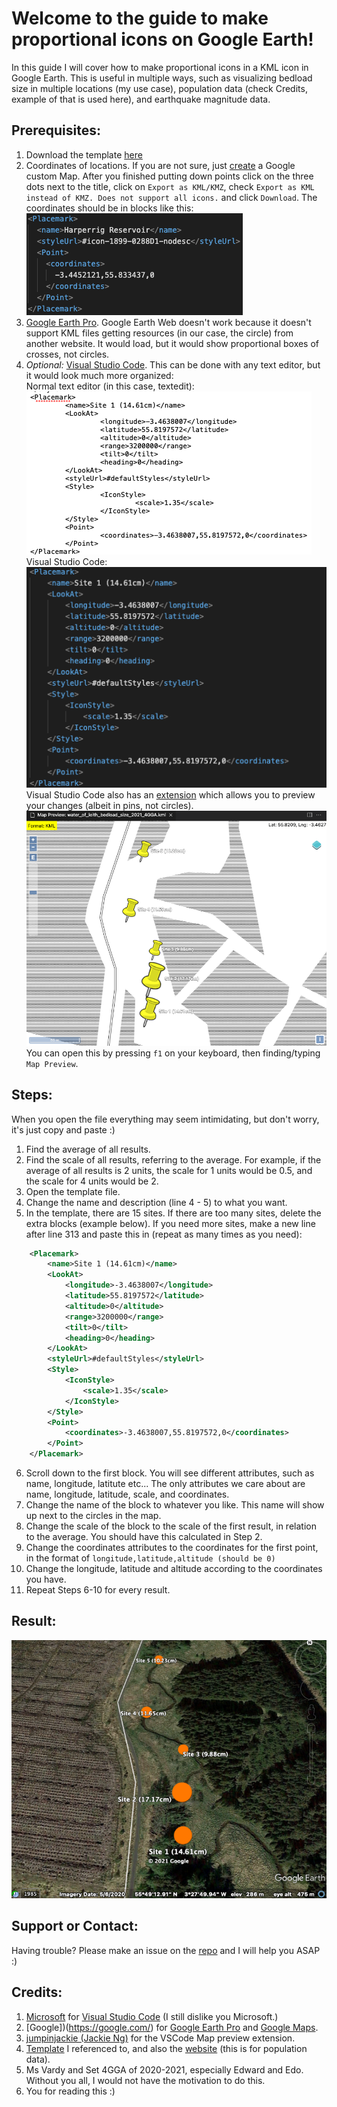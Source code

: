 # Welcome to the guide to make proportional icons on Google Earth!
In this guide I will cover how to make proportional icons in a KML icon in Google Earth. This is useful in multiple ways, such as visualizing bedload size in multiple locations (my use case), population data (check Credits, example of that is used here), and earthquake magnitude data.

## Prerequisites: 
1. Download the template [here](https://github.com/jamieernest/Proportional_Earth_Icons/releases/download/1.0/water_of_leith_bedload_size_2021_4GGA.kml)
2. Coordinates of locations. If you are not sure, just [create](https://www.google.com/maps/d/mp?hl=en&authuser=0&state=create) a Google custom Map. After you finished putting down points click on the three dots next to the title, click on `Export as KML/KMZ`, check `Export as KML instead of KMZ. Does not support all icons.` and click `Download`. The coordinates should be in blocks like this:<br><img src="https://github.com/jamieernest/Proportional_Earth_Icons/blob/gh-pages/coordinate%20block.png?raw=true">
3. [Google Earth Pro](https://www.google.com/earth/versions/#download-pro). Google Earth Web doesn't work because it doesn't support KML files getting resources (in our case, the circle) from another website. It would load, but it would show proportional boxes of crosses, not circles.
4. _Optional:_ [Visual Studio Code](https://code.visualstudio.com/). This can be done with any text editor, but it would look much more organized:<br>Normal text editor (in this case, textedit):<br><img src="https://github.com/jamieernest/Proportional_Earth_Icons/blob/gh-pages/textedit.png?raw=true"><br>Visual Studio Code:<br><img src="https://github.com/jamieernest/Proportional_Earth_Icons/blob/gh-pages/vsc.png?raw=true"><br>Visual Studio Code also has an [extension](https://marketplace.visualstudio.com/items?itemName=jumpinjackie.vscode-map-preview) which allows you to preview your changes (albeit in pins, not circles).<br><img src="https://github.com/jamieernest/Proportional_Earth_Icons/blob/gh-pages/extension.png?raw=true"><br>You can open this by pressing `f1` on your keyboard, then finding/typing `Map Preview`.

## Steps:
When you open the file everything may seem intimidating, but don't worry, it's just copy and paste :)<br>
1. Find the average of all results.
2. Find the scale of all results, referring to the average. For example, if the average of all results is 2 units, the scale for 1 units would be 0.5, and the scale for 4 units would be 2.
3. Open the template file.
4. Change the name and description (line 4 - 5) to what you want.
5. In the template, there are 15 sites. If there are too many sites, delete the extra blocks (example below). If you need more sites, make a new line after line 313 and paste this in (repeat as many times as you need):<br>
```xml
    <Placemark>
        <name>Site 1 (14.61cm)</name>
        <LookAt>
            <longitude>-3.4638007</longitude>
            <latitude>55.8197572</latitude>
            <altitude>0</altitude>
            <range>3200000</range>
            <tilt>0</tilt>
            <heading>0</heading>
        </LookAt>
        <styleUrl>#defaultStyles</styleUrl>
        <Style>
            <IconStyle>
                <scale>1.35</scale>
            </IconStyle>
        </Style>
        <Point>
            <coordinates>-3.4638007,55.8197572,0</coordinates>
        </Point>
    </Placemark>
```
6. Scroll down to the first block. You will see different attributes, such as name, longitude, latitute etc... The only attributes we care about are name, longitude, latitude, scale, and coordinates.
7. Change the name of the block to whatever you like. This name will show up next to the circles in the map.
8. Change the scale of the block to the scale of the first result, in relation to the average. You should have this calculated in Step 2.
9. Change the coordinates attributes to the coordinates for the first point, in the format of `longitude,latitude,altitude (should be 0)`
10. Change the longitude, latitude and altitude according to the coordinates you have.
11. Repeat Steps 6-10 for every result.

## Result:
<img src="https://github.com/jamieernest/Proportional_Earth_Icons/blob/gh-pages/result.png?raw=true">

## Support or Contact:

Having trouble? Please make an issue on the [repo](https://github.com/jamieernest/Proportional_Earth_Icons) and I will help you ASAP :)

## Credits:
1. [Microsoft](https://www.microsoft.com/) for [Visual Studio Code](https://code.visualstudio.com/) (I still dislike you Microsoft.)
2. [Google])(https://google.com/) for [Google Earth Pro](https://www.google.com/earth/versions/#download-pro) and [Google Maps](https://maps.google.com/).
3. [jumpinjackie (Jackie Ng)](https://github.com/jumpinjackie) for the VSCode Map preview extension.
4. [Template](http://thematicmapping.googlepages.com/population_2005_icons.kmz) I referenced to, and also the [website](https://blog.mastermaps.com/2008/04/making-proportional-symbols-in-kml.html) (this is for population data).
5. Ms Vardy and Set 4GGA of 2020-2021, especially Edward and Edo. Without you all, I would not have the motivation to do this.
6. You for reading this :)